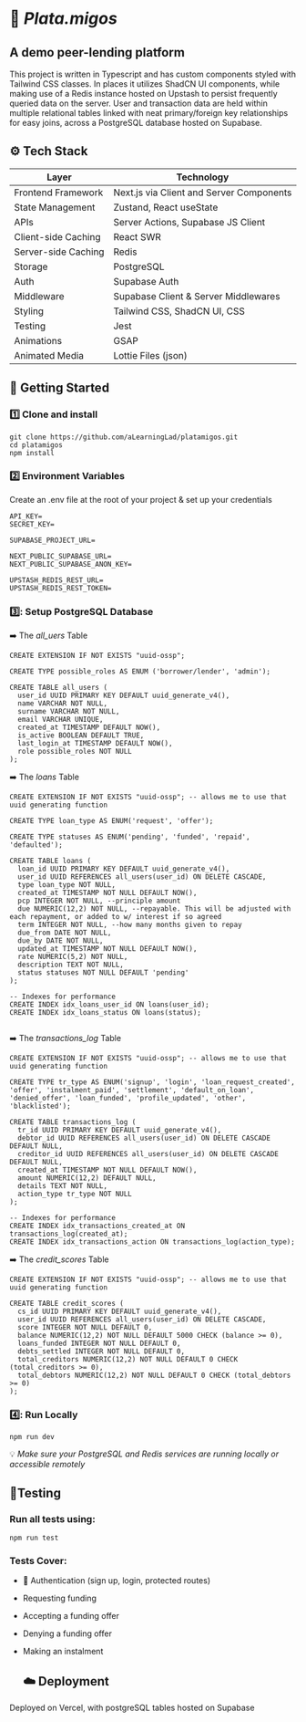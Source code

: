 # 💸 *Plata.migos* 

## A demo peer-lending platform  
This project is written in Typescript and has custom components styled with Tailwind CSS classes.
In places it utilizes ShadCN UI components, while making use of a Redis instance hosted on Upstash to persist frequently queried data on the server.
User and transaction data are held within multiple relational tables linked with neat primary/foreign key relationships for easy joins, across a PostgreSQL database hosted on Supabase.

 ## ⚙️ Tech Stack
| **Layer**          | **Technology**             |
|---------------------|----------------------------|
| Frontend Framework    | Next.js via Client and Server Components      |
| State Management    | Zustand, React useState      |
| APIs    | Server Actions, Supabase JS Client      |
| Client-side Caching   | React SWR     |
| Server-side Caching   | Redis     |
| Storage    | PostgreSQL      |
| Auth    | Supabase Auth    |
| Middleware   | Supabase Client & Server Middlewares   |
| Styling    | Tailwind CSS, ShadCN UI, CSS    |
| Testing    | Jest    |
| Animations    | GSAP    |
| Animated Media    | Lottie Files (json)    |

## 🚀 Getting Started
### :one: Clone and install
```
git clone https://github.com/aLearningLad/platamigos.git
cd platamigos
npm install
```

### :two: Environment Variables
Create an .env file at the root of your project & set up your credentials
```
API_KEY=
SECRET_KEY=

SUPABASE_PROJECT_URL=

NEXT_PUBLIC_SUPABASE_URL=
NEXT_PUBLIC_SUPABASE_ANON_KEY=

UPSTASH_REDIS_REST_URL=
UPSTASH_REDIS_REST_TOKEN=
```

### 3️⃣: Setup PostgreSQL Database

➡️ The *all_uers* Table 
```
CREATE EXTENSION IF NOT EXISTS "uuid-ossp";

CREATE TYPE possible_roles AS ENUM ('borrower/lender', 'admin');

CREATE TABLE all_users (
  user_id UUID PRIMARY KEY DEFAULT uuid_generate_v4(),
  name VARCHAR NOT NULL,
  surname VARCHAR NOT NULL,
  email VARCHAR UNIQUE,
  created_at TIMESTAMP DEFAULT NOW(),
  is_active BOOLEAN DEFAULT TRUE,
  last_login_at TIMESTAMP DEFAULT NOW(),
  role possible_roles NOT NULL
);

```

➡️ The *loans* Table
```
CREATE EXTENSION IF NOT EXISTS "uuid-ossp"; -- allows me to use that uuid generating function

CREATE TYPE loan_type AS ENUM('request', 'offer');

CREATE TYPE statuses AS ENUM('pending', 'funded', 'repaid', 'defaulted');

CREATE TABLE loans (
  loan_id UUID PRIMARY KEY DEFAULT uuid_generate_v4(), 
  user_id UUID REFERENCES all_users(user_id) ON DELETE CASCADE,
  type loan_type NOT NULL,
  created_at TIMESTAMP NOT NULL DEFAULT NOW(),
  pcp INTEGER NOT NULL, --principle amount
  due NUMERIC(12,2) NOT NULL, --repayable. This will be adjusted with each repayment, or added to w/ interest if so agreed
  term INTEGER NOT NULL, --how many months given to repay
  due_from DATE NOT NULL, 
  due_by DATE NOT NULL,
  updated_at TIMESTAMP NOT NULL DEFAULT NOW(),
  rate NUMERIC(5,2) NOT NULL,
  description TEXT NOT NULL,
  status statuses NOT NULL DEFAULT 'pending'
);

-- Indexes for performance
CREATE INDEX idx_loans_user_id ON loans(user_id);
CREATE INDEX idx_loans_status ON loans(status);


```

➡️ The *transactions_log* Table
```
CREATE EXTENSION IF NOT EXISTS "uuid-ossp"; -- allows me to use that uuid generating function

CREATE TYPE tr_type AS ENUM('signup', 'login', 'loan_request_created', 'offer', 'instalment_paid', 'settlement', 'default_on_loan', 'denied_offer', 'loan_funded', 'profile_updated', 'other', 'blacklisted');

CREATE TABLE transactions_log (
  tr_id UUID PRIMARY KEY DEFAULT uuid_generate_v4(),
  debtor_id UUID REFERENCES all_users(user_id) ON DELETE CASCADE DEFAULT NULL,
  creditor_id UUID REFERENCES all_users(user_id) ON DELETE CASCADE DEFAULT NULL,
  created_at TIMESTAMP NOT NULL DEFAULT NOW(),
  amount NUMERIC(12,2) DEFAULT NULL,
  details TEXT NOT NULL,
  action_type tr_type NOT NULL
);

-- Indexes for performance
CREATE INDEX idx_transactions_created_at ON transactions_log(created_at);
CREATE INDEX idx_transactions_action ON transactions_log(action_type);
```

➡️ The *credit_scores* Table 
```
CREATE EXTENSION IF NOT EXISTS "uuid-ossp"; -- allows me to use that uuid generating function

CREATE TABLE credit_scores (
  cs_id UUID PRIMARY KEY DEFAULT uuid_generate_v4(),
  user_id UUID REFERENCES all_users(user_id) ON DELETE CASCADE,
  score INTEGER NOT NULL DEFAULT 0,
  balance NUMERIC(12,2) NOT NULL DEFAULT 5000 CHECK (balance >= 0),
  loans_funded INTEGER NOT NULL DEFAULT 0,
  debts_settled INTEGER NOT NULL DEFAULT 0,
  total_creditors NUMERIC(12,2) NOT NULL DEFAULT 0 CHECK (total_creditors >= 0),
  total_debtors NUMERIC(12,2) NOT NULL DEFAULT 0 CHECK (total_debtors >= 0)
);
```


### 4️⃣: Run Locally
```
npm run dev
```
💡 *Make sure your PostgreSQL and Redis services are running locally or accessible remotely*

## 🧪Testing
### Run all tests using:
```
npm run test
```

### Tests Cover:  
* 🔐 Authentication (sign up, login, protected routes)
* Requesting funding
* Accepting a funding offer
* Denying a funding offer
* Making an instalment

  ## ☁️ Deployment
Deployed on Vercel, with postgreSQL tables hosted on Supabase





